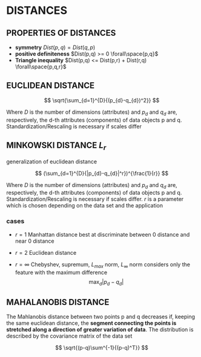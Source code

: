 # DISTANCES

## PROPERTIES OF DISTANCES

- **symmetry** $Dist(p,q) = Dist(q, p)$
- **positive definiteness** $Dist(p,q) >= 0 \forall\space{p,q}$ 
- **Triangle inequality** $Dist(p,q) <= Dist(p,r) + Dist(r,q) \forall\space{p,q,r}$

## EUCLIDEAN DISTANCE

$$
\sqrt{\sum_{d=1}^{D}{(p_{d}-q_{d})^2}}
$$

Where $D$ is the number of dimensions (attributes) and $p_{d}$ and $q_{d}$ are, respectively, the d-th attributes (components) of data objects p and q.
Standardization/Rescaling is necessary if scales differ

## MINKOWSKI DISTANCE $L_{r}$

generalization of euclidean distance

$$
(\sum_{d=1}^{D}{|p_{d}-q_{d}|^r})^{\frac{1}{r}}
$$

Where $D$ is the number of dimensions (attributes) and $p_{d}$ and $q_{d}$ are, respectively, the d-th attributes (components) of data objects p and q.
Standardization/Rescaling is necessary if scales differ.
$r$ is a parameter which is chosen depending on the data set and the application

### cases

- $r=1$ Manhattan distance
	best at discriminate between 0 distance and near 0 distance

- $r=2$ Euclidean distance

- $r=\infty$ Chebyshev, supremum, $L_{max}$ norm, $L_{\infty}$ norm
	considers only the feature with the maximum difference
	$$
	\max_{d}{|p_{d}-q_{d}|}
	$$

## MAHALANOBIS DISTANCE

The Mahlanobis distance between two points p and q decreases if, keeping the same euclidean distance, the **segment connecting the points is stretched along a direction of greater variation of data**. The distribution is described by the covariance matrix of the data set

$$
\sqrt{(p-q)\sum^{-1}{(p-q)^T}}
$$

